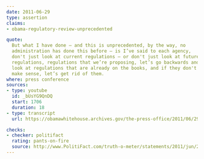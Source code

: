```yaml
---
date: 2011-06-29
type: assertion
claims:
- obama-regulatory-review-unprecedented

quote:
  But what I have done — and this is unprecedented, by the way, no
  administration has done this before — is I’ve said to each agency,
  don't just look at current regulations — or don't just look at future
  regulations, regulations that we’re proposing, let’s go backwards and
  look at regulations that are already on the books, and if they don't
  make sense, let’s get rid of them.
where: press conference
sources:
- type: youtube
  id: _bUsYG9QnDQ
  start: 1706
  duration: 18
- type: transcript
  url: https://obamawhitehouse.archives.gov/the-press-office/2011/06/29/press-conference-president

checks:
- checker: politifact
  rating: pants-on-fire
  source: http://www.PolitiFact.com/truth-o-meter/statements/2011/jun/29/barack-obama/obama-claims-his-regulatory-review-unprecedented/
---
```

